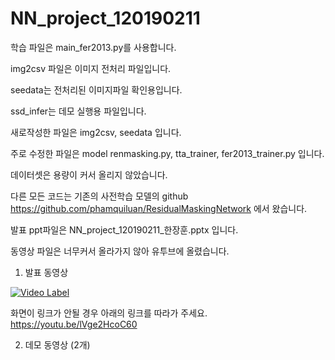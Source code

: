 # NN_project_120190211



학습 파일은 main_fer2013.py를 사용합니다.

img2csv 파일은 이미지 전처리 파일입니다.

seedata는 전처리된 이미지파일 확인용입니다.

ssd_infer는 데모 실행용 파일입니다.

새로작성한 파일은 img2csv, seedata 입니다.

주로 수정한 파일은 model renmasking.py, tta_trainer, fer2013_trainer.py 입니다.

데이터셋은 용량이 커서 올리지 않았습니다.

다른 모든 코드는 기존의 사전학습 모델의 github https://github.com/phamquiluan/ResidualMaskingNetwork 에서 왔습니다.

발표 ppt파일은 NN_project_120190211_한장훈.pptx 입니다.

동영상 파일은 너무커서 올라가지 않아 유투브에 올렸습니다.

1. 발표 동영상

[![Video Label](http://img.youtube.com/vi/lVge2HcoC60/0.jpg)](https://youtu.be/lVge2HcoC60?t=0s)

화면이 링크가 안될 경우 아래의 링크를 따라가 주세요.
https://youtu.be/lVge2HcoC60


2. 데모 동영상 (2개)
